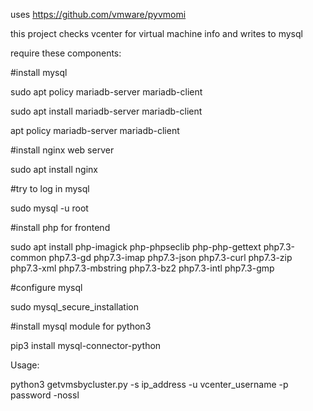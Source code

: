 uses https://github.com/vmware/pyvmomi

this project checks vcenter for virtual machine info and writes to mysql

require these components:
 
#install mysql 

sudo apt policy mariadb-server mariadb-client

sudo apt install mariadb-server mariadb-client

apt policy mariadb-server mariadb-client

#install nginx web server 

sudo apt install nginx

#try to log in mysql

sudo mysql -u root

#install php for frontend

sudo apt install php-imagick php-phpseclib php-php-gettext php7.3-common php7.3-gd php7.3-imap php7.3-json php7.3-curl php7.3-zip php7.3-xml php7.3-mbstring php7.3-bz2 php7.3-intl php7.3-gmp

#configure mysql

sudo mysql_secure_installation

#install mysql module for python3  

pip3 install mysql-connector-python

Usage:

python3 getvmsbycluster.py -s ip_address -u vcenter_username -p password -nossl